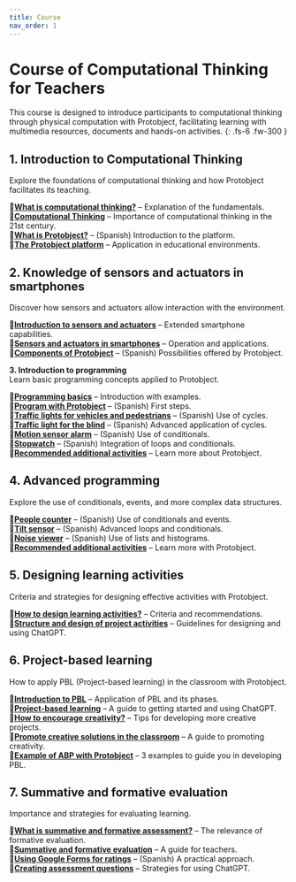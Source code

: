 ```yaml
---
title: Course
nav_order: 1
---
```


# Course of Computational Thinking for Teachers

This course is designed to introduce participants to computational thinking through physical computation with Protobject, facilitating learning with multimedia resources, documents and hands-on activities.
{: .fs-6 .fw-300 }



## **1\. Introduction to Computational Thinking**

Explore the foundations of computational thinking and how Protobject facilitates its teaching.

**🎥[What is computational thinking?](https://youtu.be/9Z_KCiG3Bug)** – Explanation of the fundamentals.  
**📄[Computational Thinking](https://docs.google.com/document/d/1MG8MiY9qbPEDj78Y-JF3gJ127nbPpPrZ0E9yGIvZqhI/view)** – Importance of computational thinking in the 21st century.  
**🎥[What is Protobject?](https://youtu.be/FQSB5xwQbNg)** – (Spanish) Introduction to the platform.  
**📄[The Protobject platform](https://docs.google.com/document/d/1UX0LgJSqTixAZj-8EPxnkwxHk7AjeSTgpEYgwSlgyVY/view)** – Application in educational environments.

## **2\. Knowledge of sensors and actuators in smartphones**

Discover how sensors and actuators allow interaction with the environment.

**🎥[Introduction to sensors and actuators](https://youtu.be/iwlztiWB1bc)** – Extended smartphone capabilities.  
**📄[Sensors and actuators in smartphones](https://docs.google.com/document/d/18xp73kni5kD7jLlci6ap1Q11pWbqc599CqOSqnMMqdA/view)** – Operation and applications.  
**🎥[Components of Protobject](https://youtu.be/He9BBtYKvM8)** – (Spanish) Possibilities offered by Protobject.

**3\. Introduction to programming**  
Learn basic programming concepts applied to Protobject.

**🎥[Programming basics](https://youtu.be/jNOGzcFMqwQ)** – Introduction with examples.  
**🎥[Program with Protobject](https://youtu.be/38THubZAF08)** – (Spanish) First steps.  
**🎥[Traffic lights for vehicles and pedestrians](https://youtu.be/yZTQ_z-k_74)** – (Spanish) Use of cycles.  
**🎥[Traffic light for the blind](https://youtu.be/9EMTeA2pO6A)** – (Spanish) Advanced application of cycles.  
**🎥[Motion sensor alarm](https://youtu.be/emDOZEkmFZM)** – (Spanish) Use of conditionals.  
**🎥[Stopwatch](https://youtu.be/O7U82d9QVxQ)** – (Spanish) Integration of loops and conditionals.  
**📄[Recommended additional activities](https://docs.google.com/document/d/1KasAXtTsb7Qb3vvbMNlQbjod6P_6gQK9VO2vQt8mBOg/view)** – Learn more about Protobject.

## **4\. Advanced programming**

Explore the use of conditionals, events, and more complex data structures.

**🎥[People counter](https://youtu.be/iRyriJA1urY)** – (Spanish) Use of conditionals and events.  
**🎥[Tilt sensor](https://youtu.be/BLA-hO4rYvQ)** – (Spanish) Advanced loops and conditionals.  
**🎥[Noise viewer](https://youtu.be/w1yna8IlaKo)** – (Spanish) Use of lists and histograms.  
**📄[Recommended additional activities](https://docs.google.com/document/d/1868rjReHp25JGl-3h7d7BTAFFpshCvc1V5tKjoUu784/view)** – Learn more with Protobject.

## **5\. Designing learning activities**

Criteria and strategies for designing effective activities with Protobject.

**🎥[How to design learning activities?](https://youtu.be/MAXCtU3rH0M)** – Criteria and recommendations.  
**📄[Structure and design of project activities](https://docs.google.com/document/d/1hq_KKXhBOAgpyXMWpM3Q1tEkq78Wzfy-rI3XJi1hye4/view)** – Guidelines for designing and using ChatGPT.

## **6\. Project-based learning**

How to apply PBL (Project-based learning) in the classroom with Protobject.

**🎥[Introduction to PBL](https://youtu.be/u5Pi5IrDFfU)** – Application of PBL and its phases.  
**📄[Project-based learning](https://docs.google.com/document/d/1tEuOpQwlc2v1xQs012C3XqIu_oql_U993d6OotxHEVM/view)** – A guide to getting started and using ChatGPT.  
**🎥[How to encourage creativity?](https://youtu.be/o1PnRryVOAc)** – Tips for developing more creative projects.  
**📄[Promote creative solutions in the classroom](https://docs.google.com/document/d/1L5DcmgAGwwWLyzUKG-4jhdk7lqN0JqXdvBC3xWctxAY/view)** – A guide to promoting creativity.  
**📄[Example of ABP with Protobject](https://docs.google.com/document/d/1L-tRl_mMC4lMXGPshoDNga3AtHsR6lQzBDKDRny15W8/view)** – 3 examples to guide you in developing PBL.

## **7\. Summative and formative evaluation**

Importance and strategies for evaluating learning.

**🎥[What is summative and formative assessment?](https://youtu.be/gJQ22n1-bsQ)** – The relevance of formative evaluation.  
**📄[Summative and formative evaluation](https://docs.google.com/document/d/1ObwJCLWMwSiGk8nvPrceAWtL6mbALDE37XJJFayOVBs/view)** – A guide for teachers.  
**🎥[Using Google Forms for ratings](https://youtu.be/0pOsagYH8y0)** – (Spanish) A practical approach.  
**📄[Creating assessment questions](https://docs.google.com/document/d/1HJHTyD5Tf1LSCMjZAAaUeibXx58q8W6BOGWqpNSUosM/view)** – Strategies for using ChatGPT.
